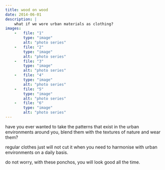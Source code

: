 ```yaml
---
title: wood on wood
date: 2014-06-01
description: |
    what if we wore urban materials as clothing?
images:
    -   file: "1"
        type: "image"
        alt: "photo series"
    -   file: "2"
        type: "image"
        alt: "photo series"
    -   file: "3"
        type: "image"
        alt: "photo series"
    -   file: "4"
        type: "image"
        alt: "photo series"
    -   file: "5"
        type: "image"
        alt: "photo series"
    -   file: "6"
        type: "image"
        alt: "photo series"
---
```

have you ever wanted to take the patterns that exist in the urban environments around you, blend them with the textures of nature and wear them?

regular clothes just will not cut it when you need to harmonise with urban environments on a daily basis.

do not worry, with these ponchos, you will look good all the time.
